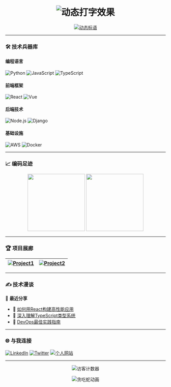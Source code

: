 <h1 align="center">
  <img src="https://readme-typing-svg.demolab.com?font=Fira+Code&pause=1000&color=58A6FF&center=true&vCenter=true&width=435&lines=Hi+%F0%9F%91%8B%2C+I'm+YourName;Full+Stack+Alchemist;Open+Source+Enthusiast;Tech+Artisan" alt="动态打字效果" />
</h1>

<p align="center">
  <a href="https://git.io/typing-svg">
    <img src="https://readme-typing-svg.demolab.com?font=Fira+Code&duration=2000&pause=500&color=58A6FF&center=true&vCenter=true&width=500&lines=%E2%9C%A8+Code+is+Poetry+%E2%9C%A8;%F0%9F%92%BB+Turning+Coffee+into+Code+since+2020+%F0%9F%92%BB;%F0%9F%93%9A+Continuous+Learner+%F0%9F%93%88" alt="动态标语" />
  </a>
</p>

---

### 🛠️ 技术兵器库

#### 编程语言
![Python](https://img.shields.io/badge/-Python-3776AB?style=flat-square&logo=python&logoColor=white)
![JavaScript](https://img.shields.io/badge/-JavaScript-F7DF1E?style=flat-square&logo=javascript&logoColor=black)
![TypeScript](https://img.shields.io/badge/-TypeScript-3178C6?style=flat-square&logo=typescript&logoColor=white)

#### 前端框架
![React](https://img.shields.io/badge/-React-61DAFB?style=flat-square&logo=react&logoColor=black)
![Vue](https://img.shields.io/badge/-Vue-4FC08D?style=flat-square&logo=vuedotjs&logoColor=white)

#### 后端技术
![Node.js](https://img.shields.io/badge/-Node.js-339933?style=flat-square&logo=nodedotjs&logoColor=white)
![Django](https://img.shields.io/badge/-Django-092E20?style=flat-square&logo=django&logoColor=white)

#### 基础设施
![AWS](https://img.shields.io/badge/-AWS-232F3E?style=flat-square&logo=amazonaws)
![Docker](https://img.shields.io/badge/-Docker-2496ED?style=flat-square&logo=docker&logoColor=white)

---

### 📈 编码足迹
<!-- GitHub统计卡片 -->
<div align="center">
  <img height="180em" src="https://github-readme-stats.vercel.app/api?username=yourusername&show_icons=true&theme=dark&count_private=true&include_all_commits=true" />
  <img height="180em" src="https://github-readme-stats.vercel.app/api/top-langs/?username=yourusername&layout=compact&theme=dark" />
</div>

---

### 🏆 项目展廊
<!-- 项目卡片 -->
| [![Project1](https://github-readme-stats.vercel.app/api/pin/?username=yourusername&repo=repo1&theme=radical)](https://github.com/yourusername/repo1) | [![Project2](https://github-readme-stats.vercel.app/api/pin/?username=yourusername&repo=repo2&theme=radical)](https://github.com/yourusername/repo2) |
| ------------------------------------------------------------------------------------------------------------------------------------------------- | ------------------------------------------------------------------------------------------------------------------------------------------------- |

---

### ✍️ 技术漫谈
<!-- 最新博客文章 -->
🔗 **最近分享**  
- 🚀 [如何用React构建高性能应用](https://yourblog.com/path-to-post)  
- 🧠 [深入理解TypeScript类型系统](https://yourblog.com/another-post)  
- 🔧 [DevOps最佳实践指南](https://yourblog.com/devops-guide)  

---

### 🌐 与我连接
[![LinkedIn](https://img.shields.io/badge/-LinkedIn-0A66C2?style=for-the-badge&logo=linkedin)](https://linkedin.com/in/yourprofile)
[![Twitter](https://img.shields.io/badge/-Twitter-1DA1F2?style=for-the-badge&logo=twitter)](https://twitter.com/yourhandle)
[![个人网站](https://img.shields.io/badge/-Portfolio-FF7139?style=for-the-badge&logo=google-chrome)](https://yourportfolio.com)

---

<p align="center">
  <img src="https://komarev.com/ghpvc/?username=yourusername&label=Profile+Views&color=blueviolet&style=flat-square" alt="访客计数器" />
</p>

<p align="center"> 
  <img src="https://github.com/yourusername/yourusername/raw/output/github-contribution-grid-snake.svg" alt="贪吃蛇动画" />
</p>

